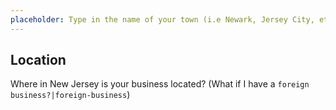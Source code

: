 ```yaml
---
placeholder: Type in the name of your town (i.e Newark, Jersey City, etc)
---
```


## Location

Where in New Jersey is your business located? (What if I have a `foreign business?|foreign-business`)
